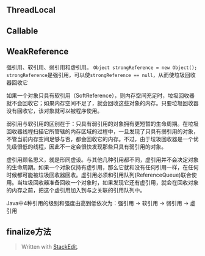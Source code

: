 
## ThreadLocal

## Callable

## WeakReference
强引用、软引用、弱引用和虚引用。
`Object strongReference = new Object();`
`strongReference`是强引用，可以使`strongReference == null`，从而使垃圾回收器回收它

如果一个对象只具有软引用（SoftReference），则内存空间充足时，垃圾回收器就不会回收它；如果内存空间不足了，就会回收这些对象的内存。只要垃圾回收器没有回收它，该对象就可以被程序使用。

弱引用与软引用的区别在于：只具有弱引用的对象拥有更短暂的生命周期。在垃圾回收器线程扫描它所管辖的内存区域的过程中，一旦发现了只具有弱引用的对象，不管当前内存空间足够与否，都会回收它的内存。不过，由于垃圾回收器是一个优先级很低的线程，因此不一定会很快发现那些只具有弱引用的对象。

虚引用顾名思义，就是形同虚设。与其他几种引用都不同，虚引用并不会决定对象的生命周期。如果一个对象仅持有虚引用，那么它就和没有任何引用一样，在任何时候都可能被垃圾回收器回收。虚引用必须和引用队列(ReferenceQueue)联合使用。当垃圾回收器准备回收一个对象时，如果发现它还有虚引用，就会在回收对象的内存之前，把这个虚引用加入到与之关联的引用队列中。

Java中4种引用的级别和强度由高到低依次为：强引用 -> 软引用 -> 弱引用 -> 虚引用

## finalize方法

> Written with [StackEdit](https://stackedit.io/).
<!--stackedit_data:
eyJoaXN0b3J5IjpbNzI4NTYzMDJdfQ==
-->